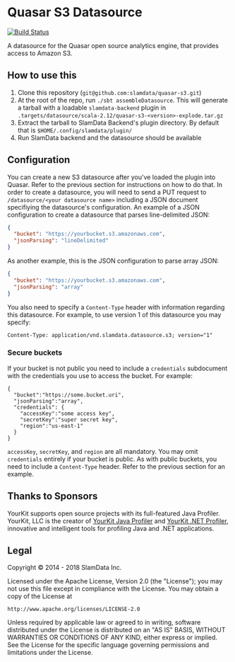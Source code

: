 # Quasar S3 Datasource

[![Build Status](https://travis-ci.org/slamdata/quasar-s3.svg?branch=master)](https://travis-ci.org/slamdata/quasar-s3)

A datasource for the Quasar open source analytics engine, that
provides access to Amazon S3.

## How to use this

1. Clone this repository (`git@github.com:slamdata/quasar-s3.git`)
2. At the root of the repo, run `./sbt assembleDatasource`. This will generate a tarball with a loadable `slamdata-backend` plugin
in `.targets/datasource/scala-2.12/quasar-s3-<version>-explode.tar.gz`
3. Extract the tarball to SlamData Backend's plugin directory. By default that is `$HOME/.config/slamdata/plugin/`
4. Run SlamData backend and the datasource should be available

## Configuration

You can create a new S3 datasource after you've loaded the plugin into
Quasar. Refer to the previous section for instructions on how to do
that. In order to create a datasource, you will need to send a PUT
request to `/datasource/<your datasource name>` including a JSON
document specifiying the datasource's configuration. An example of a
JSON configuration to create a datasource that parses line-delimited JSON:

```json
{
  "bucket": "https://yourbucket.s3.amazonaws.com",
  "jsonParsing": "lineDelimited"
}
```

As another example, this is the JSON configuration to parse array
JSON:

```json
{
  "bucket": "https://yourbucket.s3.amazonaws.com",
  "jsonParsing": "array"
}
```

You also need to specify a `Content-Type` header with
information regarding this datasource. For example, to use version 1
of this datasource you may specify:

```
Content-Type: application/vnd.slamdata.datasource.s3; version="1"
```

### Secure buckets

If your bucket is not public you need to include a `credentials`
subdocument with the credentials you use to access the bucket. For
example:

```
{
  "bucket":"https://some.bucket.uri",
  "jsonParsing":"array",
  "credentials": {
    "accessKey":"some access key",
    "secretKey":"super secret key",
    "region":"us-east-1"
  }
}
```

`accessKey`, `secretKey`, and `region` are all mandatory. You may omit
`credentials` entirely if your bucket is public. As with public
buckets, you need to include a `Content-Type` header. Refer to the previous
section for an example.


## Thanks to Sponsors

YourKit supports open source projects with its full-featured Java Profiler. YourKit, LLC is the creator of <a href="https://www.yourkit.com/java/profiler/index.jsp">YourKit Java Profiler</a> and <a href="https://www.yourkit.com/.net/profiler/index.jsp">YourKit .NET Profiler</a>, innovative and intelligent tools for profiling Java and .NET applications.

## Legal

Copyright &copy; 2014 - 2018 SlamData Inc.

Licensed under the Apache License, Version 2.0 (the "License");
you may not use this file except in compliance with the License.
You may obtain a copy of the License at

    http://www.apache.org/licenses/LICENSE-2.0

Unless required by applicable law or agreed to in writing, software
distributed under the License is distributed on an "AS IS" BASIS,
WITHOUT WARRANTIES OR CONDITIONS OF ANY KIND, either express or implied.
See the License for the specific language governing permissions and
limitations under the License.
